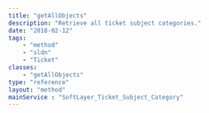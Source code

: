 ```yaml
---
title: "getAllObjects"
description: "Retrieve all ticket subject categories."
date: "2018-02-12"
tags:
    - "method"
    - "sldn"
    - "Ticket"
classes:
    - "getAllObjects"
type: "reference"
layout: "method"
mainService : "SoftLayer_Ticket_Subject_Category"
---
```

